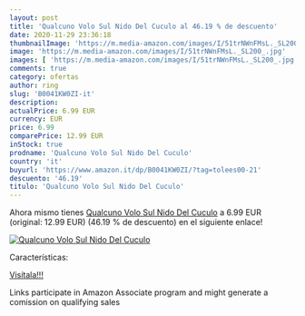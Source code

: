 ```yaml
---
layout: post
title: 'Qualcuno Volo Sul Nido Del Cuculo al 46.19 % de descuento'
date: 2020-11-29 23:36:18
thumbnailImage: 'https://m.media-amazon.com/images/I/51trNWnFMsL._SL200_.jpg'
image: 'https://m.media-amazon.com/images/I/51trNWnFMsL._SL200_.jpg'
images: [ 'https://m.media-amazon.com/images/I/51trNWnFMsL._SL200_.jpg' ]
comments: true
category: ofertas
author: ring
slug: 'B0041KW0ZI-it'
description:
actualPrice: 6.99 EUR
currency: EUR
price: 6.99
comparePrice: 12.99 EUR
inStock: true
prodname: 'Qualcuno Volo Sul Nido Del Cuculo'
country: 'it'
buyurl: 'https://www.amazon.it/dp/B0041KW0ZI/?tag=tolees00-21'
descuento: '46.19'
titulo: 'Qualcuno Volo Sul Nido Del Cuculo'
---
```


Ahora mismo tienes [Qualcuno Volo Sul Nido Del Cuculo](https://www.amazon.it/dp/B0041KW0ZI/?tag=tolees00-21) a 6.99 EUR (original: 12.99 EUR) (46.19 %  de descuento) en el siguiente enlace!

[![Qualcuno Volo Sul Nido Del Cuculo](https://m.media-amazon.com/images/I/51trNWnFMsL._SL200_.jpg)](https://www.amazon.it/dp/B0041KW0ZI/?tag=tolees00-21)

Características:


[Visítala!!!](https://www.amazon.it/dp/B0041KW0ZI/?tag=tolees00-21)

Links participate in Amazon Associate program and might generate a comission on qualifying sales
